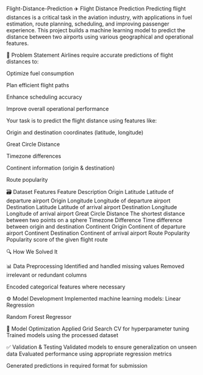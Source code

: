 Flight-Distance-Prediction
✈️ Flight Distance Prediction Predicting flight distances is a critical task in the aviation industry, with applications in fuel estimation, route planning, scheduling, and improving passenger experience. This project builds a machine learning model to predict the distance between two airports using various geographical and operational features.

🧠 Problem Statement Airlines require accurate predictions of flight distances to:

Optimize fuel consumption

Plan efficient flight paths

Enhance scheduling accuracy

Improve overall operational performance

Your task is to predict the flight distance using features like:

Origin and destination coordinates (latitude, longitude)

Great Circle Distance

Timezone differences

Continent information (origin & destination)

Route popularity

🗃️ Dataset Features Feature Description Origin Latitude Latitude of departure airport Origin Longitude Longitude of departure airport Destination Latitude Latitude of arrival airport Destination Longitude Longitude of arrival airport Great Circle Distance The shortest distance between two points on a sphere Timezone Difference Time difference between origin and destination Continent Origin Continent of departure airport Continent Destination Continent of arrival airport Route Popularity Popularity score of the given flight route

🔍 How We Solved It

📊 Data Preprocessing Identified and handled missing values
Removed irrelevant or redundant columns

Encoded categorical features where necessary

⚙️ Model Development Implemented machine learning models:
Linear Regression

Random Forest Regressor

🔧 Model Optimization Applied Grid Search CV for hyperparameter tuning
Trained models using the processed dataset

✅ Validation & Testing Validated models to ensure generalization on unseen data
Evaluated performance using appropriate regression metrics

Generated predictions in required format for submission
